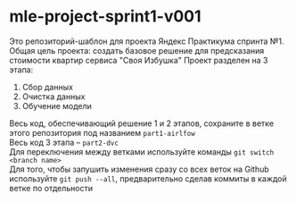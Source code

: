# mle-project-sprint1-v001
Это репозиторий-шаблон для проекта Яндекс Практикума спринта №1.
Общая цель проекта: создать базовое решение для предсказания стоимости квартир сервиса "Своя Избушка"
Проект разделен на 3 этапа:
1. Сбор данных
2. Очистка данных
3. Обучение модели

Весь код, обеспечивающий решение 1 и 2 этапов, сохраните в ветке этого репозитория под названием `part1-airlfow` <br/>
Весь код 3 этапа – `part2-dvc` <br/>
Для переключения между ветками используйте команды `git switch <branch name>` <br/>
Для того, чтобы запушить изменения сразу со всех веток на Github используйте `git push --all`, предварительно сделав коммиты в каждой ветке по отдельности <br/>
